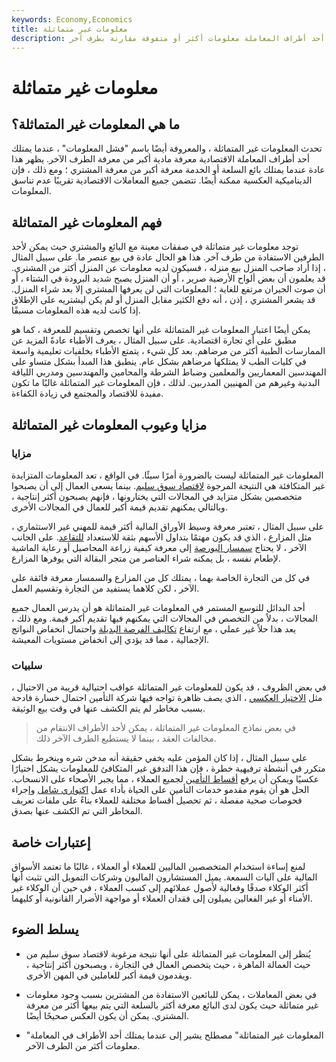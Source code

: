 ```yaml
---
keywords: Economy,Economics
title: معلومات غير متماثلة
description: تحدث المعلومات غير المتماثلة عندما يكون لدى أحد أطراف المعاملة معلومات أكثر أو متفوقة مقارنة بطرف آخر.
---
```


# معلومات غير متماثلة
## ما هي المعلومات غير المتماثلة؟

تحدث المعلومات غير المتماثلة ، والمعروفة أيضًا باسم "فشل المعلومات" ، عندما يمتلك أحد أطراف المعاملة الاقتصادية معرفة مادية أكبر من معرفة الطرف الآخر. يظهر هذا عادة عندما يمتلك بائع السلعة أو الخدمة معرفة أكبر من معرفة المشتري ؛ ومع ذلك ، فإن الديناميكية العكسية ممكنة أيضًا. تتضمن جميع المعاملات الاقتصادية تقريبًا عدم تناسق المعلومات.

## فهم المعلومات غير المتماثلة

توجد معلومات غير متماثلة في صفقات معينة مع البائع والمشتري حيث يمكن لأحد الطرفين الاستفادة من طرف آخر. هذا هو الحال عادة في بيع عنصر ما. على سبيل المثال ، إذا أراد صاحب المنزل بيع منزله ، فسيكون لديه معلومات عن المنزل أكثر من المشتري. قد يعلمون أن بعض ألواح الأرضية صرير ، أو أن المنزل يصبح شديد البرودة في الشتاء ، أو أن صوت الجيران مرتفع للغاية ؛ المعلومات التي لن يعرفها المشتري إلا بعد شراء المنزل. قد يشعر المشتري ، إذن ، أنه دفع الكثير مقابل المنزل أو لم يكن ليشتريه على الإطلاق إذا كانت لديه هذه المعلومات مسبقًا.

يمكن أيضًا اعتبار المعلومات غير المتماثلة على أنها تخصص وتقسيم للمعرفة ، كما هو مطبق على أي تجارة اقتصادية. على سبيل المثال ، يعرف الأطباء عادةً المزيد عن الممارسات الطبية أكثر من مرضاهم. بعد كل شيء ، يتمتع الأطباء بخلفيات تعليمية واسعة في كليات الطب لا يمتلكها مرضاهم بشكل عام. ينطبق هذا المبدأ بشكل متساو على المهندسين المعماريين والمعلمين وضباط الشرطة والمحامين والمهندسين ومدربي اللياقة البدنية وغيرهم من المهنيين المدربين. لذلك ، فإن المعلومات غير المتماثلة غالبًا ما تكون مفيدة للاقتصاد والمجتمع في زيادة الكفاءة.

## مزايا وعيوب المعلومات غير المتماثلة

### مزايا

المعلومات غير المتماثلة ليست بالضرورة أمرًا سيئًا. في الواقع ، تعد المعلومات المتزايدة غير المتكافئة هي النتيجة المرجوة [لاقتصاد سوق سليم](/marketeconomy). بينما يسعى العمال إلى أن يصبحوا متخصصين بشكل متزايد في المجالات التي يختارونها ، فإنهم يصبحون أكثر إنتاجية ، وبالتالي يمكنهم تقديم قيمة أكبر للعمال في المجالات الأخرى.

على سبيل المثال ، تعتبر معرفة وسيط الأوراق المالية أكثر قيمة للمهني غير الاستثماري ، مثل المزارع ، الذي قد يكون مهتمًا بتداول الأسهم بثقة للاستعداد [للتقاعد](/retirement). على الجانب الآخر ، لا يحتاج [سمسار البورصة](/stockbroker) إلى معرفة كيفية زراعة المحاصيل أو رعاية الماشية لإطعام نفسه ، بل يمكنه شراء العناصر من متجر البقالة التي يوفرها المزارع.

في كل من التجارة الخاصة بهما ، يمتلك كل من المزارع والسمسار معرفة فائقة على الآخر ، لكن كلاهما يستفيد من التجارة وتقسيم العمل.

أحد البدائل للتوسع المستمر في المعلومات غير المتماثلة هو أن يدرس العمال جميع المجالات ، بدلاً من التخصص في المجالات التي يمكنهم فيها تقديم أكبر قيمة. ومع ذلك ، يعد هذا حلاً غير عملي ، مع ارتفاع [تكاليف الفرصة البديلة](/opportunitycost) واحتمال انخفاض النواتج الإجمالية ، مما قد يؤدي إلى انخفاض مستويات المعيشة.

### سلبيات

في بعض الظروف ، قد يكون للمعلومات غير المتماثلة عواقب احتيالية قريبة من الاحتيال ، مثل [الاختيار العكسي](/adverseselection) ، الذي يصف ظاهرة تواجه فيها شركة التأمين احتمال خسارة فادحة بسبب مخاطر لم يتم الكشف عنها في وقت بيع الوثيقة.

> في بعض نماذج المعلومات غير المتماثلة ، يمكن لأحد الأطراف الانتقام من مخالفات العقد ، بينما لا يستطيع الطرف الآخر ذلك.

>

على سبيل المثال ، إذا كان المؤمن عليه يخفي حقيقة أنه مدخن شره وينخرط بشكل متكرر في أنشطة ترفيهية خطرة ، فإن هذا التدفق غير المتكافئ للمعلومات يشكل اختيارًا عكسيًا ويمكن أن يرفع [أقساط التأمين](/insurance-premium) لجميع العملاء ، مما يجبر الأصحاء على الانسحاب. الحل هو أن يقوم مقدمو خدمات التأمين على الحياة بأداء عمل [اكتواري شامل](/actuary) وإجراء فحوصات صحية مفصلة ، ثم تحصيل أقساط مختلفة للعملاء بناءً على ملفات تعريف المخاطر التي تم الكشف عنها بصدق.

## إعتبارات خاصة

لمنع إساءة استخدام المتخصصين الماليين للعملاء أو العملاء ، غالبًا ما تعتمد الأسواق المالية على آليات السمعة. يميل المستشارون الماليون وشركات التمويل التي تثبت أنها أكثر الوكلاء صدقًا وفعالية لأصول عملائهم إلى كسب العملاء ، في حين أن الوكلاء غير الأمناء أو غير الفعالين يميلون إلى فقدان العملاء أو مواجهة الأضرار القانونية أو كليهما.

## يسلط الضوء

- يُنظر إلى المعلومات غير المتماثلة على أنها نتيجة مرغوبة لاقتصاد سوق سليم من حيث العمالة الماهرة ، حيث يتخصص العمال في التجارة ، ويصبحون أكثر إنتاجية ، ويقدمون قيمة أكبر للعاملين في المهن الأخرى.

- في بعض المعاملات ، يمكن للبائعين الاستفادة من المشترين بسبب وجود معلومات غير متماثلة حيث يكون لدى البائع معرفة أكثر بالسلعة التي يتم بيعها أكثر من معرفة المشتري. يمكن أن يكون العكس صحيحًا أيضًا.

- "المعلومات غير المتماثلة" مصطلح يشير إلى عندما يمتلك أحد الأطراف في المعاملة معلومات أكثر من الطرف الآخر.

